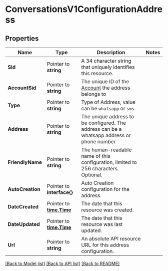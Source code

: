 # ConversationsV1ConfigurationAddress

## Properties

Name | Type | Description | Notes
------------ | ------------- | ------------- | -------------
**Sid** | Pointer to **string** | A 34 character string that uniquely identifies this resource. |
**AccountSid** | Pointer to **string** | The unique ID of the [Account](https://www.twilio.com/docs/iam/api/account) the address belongs to |
**Type** | Pointer to **string** | Type of Address, value can be `whatsapp` or `sms`. |
**Address** | Pointer to **string** | The unique address to be configured. The address can be a whatsapp address or phone number |
**FriendlyName** | Pointer to **string** | The human-readable name of this configuration, limited to 256 characters. Optional. |
**AutoCreation** | Pointer to **interface{}** | Auto Creation configuration for the address. |
**DateCreated** | Pointer to [**time.Time**](time.Time.md) | The date that this resource was created. |
**DateUpdated** | Pointer to [**time.Time**](time.Time.md) | The date that this resource was last updated. |
**Url** | Pointer to **string** | An absolute API resource URL for this address configuration. |

[[Back to Model list]](../README.md#documentation-for-models) [[Back to API list]](../README.md#documentation-for-api-endpoints) [[Back to README]](../README.md)


